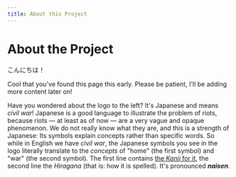 ```yaml
---
title: About this Project
---
```


# About the Project

こんにちは！

Cool that you've found this page this early. Please be patient, I'll be adding more content later on!

Have you wondered about the logo to the left? It's Japanese and means _civil war_! Japanese is a good language to illustrate the problem of riots, because riots — at least as of now — are a very vague and opaque phenomenon. We do not really know what they are, and this is a strength of Japanese: Its symbols explain concepts rather than specific words. So while in English we have _civil war_, the Japanese symbols you see in the logo literally translate to the _concepts_ of "home" (the first symbol) and "war" (the second symbol). The first line contains [the _Kanji_ for it](https://jisho.org/word/%E5%86%85%E6%88%A6), the second line the _Hiragana_ (that is: how it is spelled). It's pronounced ***naisen***.
